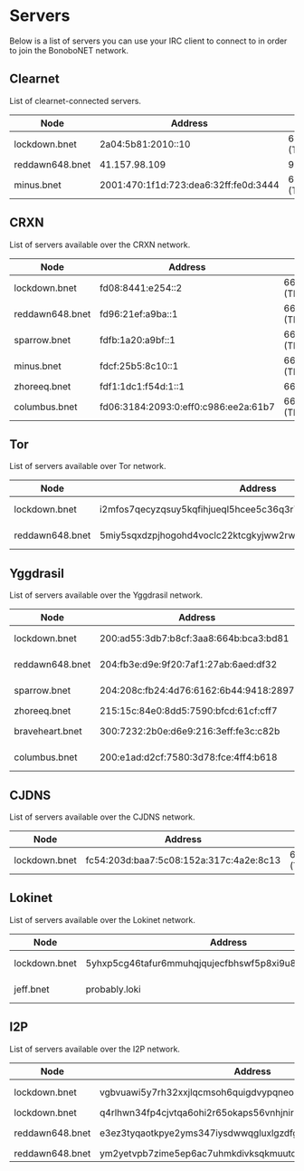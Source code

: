 Servers
=======

Below is a list of servers you can use your IRC client to connect to in order to join the BonoboNET network.

## Clearnet

List of clearnet-connected servers.

| Node      |  Address    | Port     |
|-----------|-------------|----------|
| lockdown.bnet | 2a04:5b81:2010::10 | 6667/6697 (TLS) |
| reddawn648.bnet | 41.157.98.109 | 9006 |
| minus.bnet | 2001:470:1f1d:723:dea6:32ff:fe0d:3444 | 6667/6697 (TLS) |

## CRXN

List of servers available over the CRXN network.

| Node      |  Address    | Port     |
|-----------|-------------|----------|
| lockdown.bnet | fd08:8441:e254::2 | 6667/6697 (TLS) |
| reddawn648.bnet | fd96:21ef:a9ba::1 | 6667/6697 (TLS) |
| sparrow.bnet | fdfb:1a20:a9bf::1 | 6660/6697 (TLS) |
| minus.bnet | fdcf:25b5:8c10::1 | 6667/6697 (TLS) |
| zhoreeq.bnet | fdf1:1dc1:f54d:1::1 | 6667 |
| columbus.bnet | fd06:3184:2093:0:eff0:c986:ee2a:61b7 | 6667/6697 (TLS) |

## Tor

List of servers available over Tor network.

| Node      |  Address    | Port     |
|-----------|-------------|----------|
| lockdown.bnet | i2mfos7qecyzqsuy5kqfihjueql5hcee5c36q3r7an726k6a5gm5hgad.onion | 6667/6697 (TLS) |
| reddawn648.bnet | 5miy5sqxdzpjhogohd4voclc22ktcgkyjww2rwgs6j7ygsa7tdai7cqd.onion | 6667/6697 (TLS) |

## Yggdrasil

List of servers available over the Yggdrasil network.

| Node      |  Address    | Port     |
|-----------|-------------|----------|
| lockdown.bnet | 200:ad55:3db7:b8cf:3aa8:664b:bca3:bd81 | 6667/6697 (TLS) |
| reddawn648.bnet | 204:fb3e:d9e:9f20:7af1:27ab:6aed:df32 | 6667/6697 (TLS) |
| sparrow.bnet | 204:208c:fb24:4d76:6162:6b44:9418:2897 | 6660/6697 (TLS) |
| zhoreeq.bnet | 215:15c:84e0:8dd5:7590:bfcd:61cf:cff7 | 6667 |
| braveheart.bnet | 300:7232:2b0e:d6e9:216:3eff:fe3c:c82b | 6667/6697 (TLS) |
| columbus.bnet | 200:e1ad:d2cf:7580:3d78:fce:4ff4:b618 | 6667/6697 (TLS) |

## CJDNS

List of servers available over the CJDNS network.

| Node      |  Address    | Port     |
|-----------|-------------|----------|
| lockdown.bnet | fc54:203d:baa7:5c08:152a:317c:4a2e:8c13 | 6667/6697 (TLS) |

## Lokinet

List of servers available over the Lokinet network.

| Node      |  Address    | Port     |
|-----------|-------------|----------|
| lockdown.bnet | 5yhxp5cg46tafur6mmuhqjqujecfbhswf5p8xi9u8917q6mdfciy.loki | 6667/6697 (TLS) |
| jeff.bnet | probably.loki | 6667/6697 (TLS) |

## I2P

List of servers available over the I2P network.

| Node      |  Address    | Type     |
|-----------|-------------|----------|
| lockdown.bnet | vgbvuawi5y7rh32xxjlqcmsoh6quigdvypqneoidiy7y7x7r2umq.b32.i2p | No SSL/TLS |
| lockdown.bnet | q4rlhwn34fp4cjvtqa6ohi2r65okaps56vnhjnirudpjpeeqsoga.b32.i2p | SSL/TLS |
| reddawn648.bnet | e3ez3tyqaotkpye2yms347iysdwwqgluxlgzdfg3cqfh4uyv3lba.b32.i2p | No SSL/TLS |
| reddawn648.bnet | ym2yetvpb7zime5ep6ac7uhmkdivksqkmuutdwtbolku2j5ckcyq.b32.i2p | SSL/TLS |
